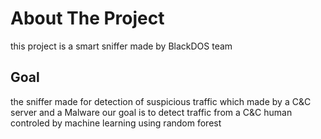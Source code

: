 # About The Project
this project is a smart sniffer made by BlackDOS team

## Goal
the sniffer made for detection of suspicious traffic which made by a C&C server and a Malware
our goal is to detect traffic from a C&C human controled by machine learning using random forest
